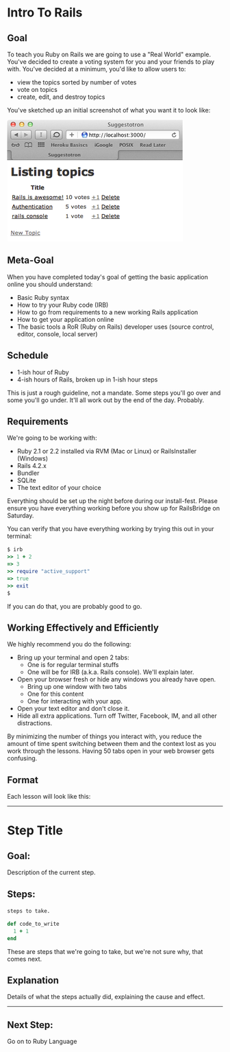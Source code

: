 # Intro To Rails

## Goal

To teach you Ruby on Rails we are going to use a "Real World" example. You've decided to create a voting system for you and your friends to play with. You've decided at a minimum, you'd like to allow users to:

* view the topics sorted by number of votes
* vote on topics
* create, edit, and destroy topics

You've sketched up an initial screenshot of what you want it to look like:

![Browser window with topic titles that can be voted on, ordered by number of votes](images/finished_app.png)

## Meta-Goal

When you have completed today's goal of getting the basic application online you should understand:

* Basic Ruby syntax
* How to try your Ruby code (IRB)
* How to go from requirements to a new working Rails application
* How to get your application online
* The basic tools a RoR (Ruby on Rails) developer uses (source control, editor, console, local server)

## Schedule

* 1-ish hour of Ruby
* 4-ish hours of Rails, broken up in 1-ish hour steps

This is just a rough guideline, not a mandate. Some steps you'll go over and some you'll go under. It'll all work out by the end of the day. Probably.

## Requirements

We're going to be working with:

* Ruby 2.1 or 2.2 installed via RVM (Mac or Linux) or RailsInstaller (Windows)
* Rails 4.2.x
* Bundler
* SQLite
* The text editor of your choice

Everything should be set up the night before during our install-fest. Please ensure you have everything working before you show up for RailsBridge on Saturday.

You can verify that you have everything working by trying this out in your terminal:

```ruby
$ irb
>> 1 + 2
=> 3
>> require "active_support"
=> true
>> exit
$
```

If you can do that, you are probably good to go.

## Working Effectively and Efficiently
We highly recommend you do the following:

* Bring up your terminal and open 2 tabs:
  * One is for regular terminal stuffs
  * One will be for IRB (a.k.a. Rails console). We'll explain later.
* Open your browser fresh or hide any windows you already have open.
  * Bring up one window with two tabs
  * One for this content
  * One for interacting with your app.
* Open your text editor and don't close it.
* Hide all extra applications. Turn off Twitter, Facebook, IM, and all other distractions.

By minimizing the number of things you interact with, you reduce the amount of time spent switching between them and the context lost as you work through the lessons. Having 50 tabs open in your web browser gets confusing.

## Format

Each lesson will look like this:

---
# Step Title

## Goal:
Description of the current step.

## Steps:
`steps to take.`
```ruby
def code_to_write
  1 + 1
end
```
These are steps that we're going to take, but we're not sure why, that comes next.

## Explanation
Details of what the steps actually did, explaining the cause and effect.

---

## Next Step:
Go on to Ruby Language
